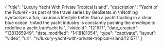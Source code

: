 {
    "title": "Luxury Yacht With Private Tropical Island",
    "description": "Yacht of the Future? - as part of the travel series by GeoBeats.\n \nNothing symbolizes a fun, luxurious lifestyle better than a yacht floating in a clear blue ocean. \nAnd the yacht industry is constantly pushing the envelope to redefine a yacht.\n\nYacht Isl",
    "videoid": "121571",
    "date_created": "1381365949",
    "date_modified": "1418181054",
    "type": "captivate",
    "layout": "video",
    "url": "\/v\/luxury-yacht-with-private-tropical-island\/121571"
}